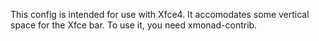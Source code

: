 This config is intended for use with Xfce4. It accomodates some vertical space
for the Xfce bar. To use it, you need xmonad-contrib.
